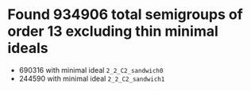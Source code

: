# Found 934906 total semigroups of order 13 excluding thin minimal ideals

* 690316 with minimal ideal `2_2_C2_sandwich0`
* 244590 with minimal ideal `2_2_C2_sandwich1`

